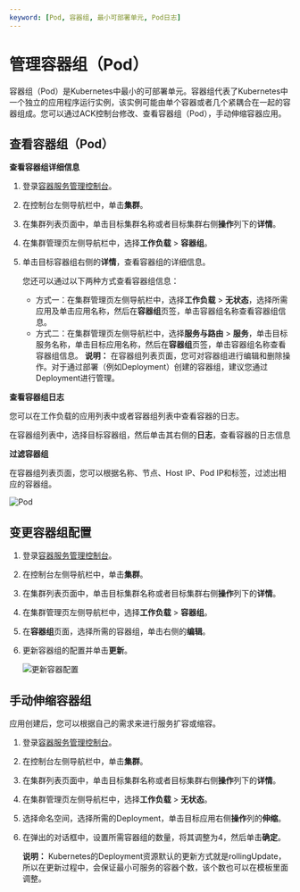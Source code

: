 ```yaml
---
keyword: [Pod, 容器组, 最小可部署单元, Pod日志]
---
```


# 管理容器组（Pod）

容器组（Pod）是Kubernetes中最小的可部署单元。容器组代表了Kubernetes中一个独立的应用程序运行实例，该实例可能由单个容器或者几个紧耦合在一起的容器组成。您可以通过ACK控制台修改、查看容器组（Pod），手动伸缩容器应用。

## 查看容器组（Pod）

**查看容器组详细信息**

1.  登录[容器服务管理控制台](https://cs.console.aliyun.com)。

2.  在控制台左侧导航栏中，单击**集群**。

3.  在集群列表页面中，单击目标集群名称或者目标集群右侧**操作**列下的**详情**。

4.  在集群管理页左侧导航栏中，选择**工作负载** \> **容器组**。

5.  单击目标容器组右侧的**详情**，查看容器组的详细信息。

    您还可以通过以下两种方式查看容器组信息：

    -   方式一：在集群管理页左侧导航栏中，选择**工作负载** \> **无状态**，选择所需应用及单击应用名称，然后在**容器组**页签，单击容器组名称查看容器组信息。
    -   方式二：在集群管理页左侧导航栏中，选择**服务与路由** \> **服务**，单击目标服务名称，单击目标应用名称，然后在**容器组**页签，单击容器组名称查看容器组信息。
    **说明：** 在容器组列表页面，您可对容器组进行编辑和删除操作。对于通过部署（例如Deployment）创建的容器组，建议您通过Deployment进行管理。


**查看容器组日志**

您可以在工作负载的应用列表中或者容器组列表中查看容器的日志。

在容器组列表中，选择目标容器组，然后单击其右侧的**日志**，查看容器的日志信息

**过滤容器组**

在容器组列表页面，您可以根据名称、节点、Host IP、Pod IP和标签，过滤出相应的容器组。

![Pod](https://static-aliyun-doc.oss-accelerate.aliyuncs.com/assets/img/zh-CN/0177221261/p274317.png)

## 变更容器组配置

1.  登录[容器服务管理控制台](https://cs.console.aliyun.com)。

2.  在控制台左侧导航栏中，单击**集群**。

3.  在集群列表页面中，单击目标集群名称或者目标集群右侧**操作**列下的**详情**。

4.  在集群管理页左侧导航栏中，选择**工作负载** \> **容器组**。

5.  在**容器组**页面，选择所需的容器组，单击右侧的**编辑**。

6.  更新容器组的配置并单击**更新**。

    ![更新容器配置](https://static-aliyun-doc.oss-accelerate.aliyuncs.com/assets/img/zh-CN/4085659951/p10941.png)


## 手动伸缩容器组

应用创建后，您可以根据自己的需求来进行服务扩容或缩容。

1.  登录[容器服务管理控制台](https://cs.console.aliyun.com)。

2.  在控制台左侧导航栏中，单击**集群**。

3.  在集群列表页面中，单击目标集群名称或者目标集群右侧**操作**列下的**详情**。

4.  在集群管理页左侧导航栏中，选择**工作负载** \> **无状态**。

5.  选择命名空间，选择所需的Deployment，单击目标应用右侧**操作**列的**伸缩**。

6.  在弹出的对话框中，设置所需容器组的数量，将其调整为4，然后单击**确定**。

    **说明：** Kubernetes的Deployment资源默认的更新方式就是rollingUpdate，所以在更新过程中，会保证最小可服务的容器个数，该个数也可以在模板里面调整。



